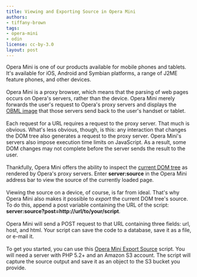 ```yaml
---
title: Viewing and Exporting Source in Opera Mini
authors:
- tiffany-brown
tags:
- opera-mini
- odin
license: cc-by-3.0
layout: post
---
```

Opera Mini is one of our products available for mobile phones and tablets. It&#39;s available for iOS, Android and Symbian platforms, a range of J2ME feature phones, and other devices.<br/><br/>Opera Mini is a proxy browser, which means that the parsing of web pages occurs on Opera&#39;s servers, rather than the device. Opera Mini merely forwards the user&#39;s request to Opera&#39;s proxy servers and displays the <a href="http://dev.opera.com/articles/view/opera-binary-markup-language/" target="_blank">OBML image</a> that those servers send back to the user&#39;s handset or tablet. <br/><br/>Each request for a URL requires a request to the proxy server. That much is obvious. What&#39;s less obvious, though, is this: any interaction that changes the DOM tree also generates a request to the proxy server. Opera Mini&#39;s servers also impose execution time limits on JavaScript. As a result, some DOM changes may not complete before the server sends the result to the user. <br/><br/>Thankfully, Opera Mini offers the ability to inspect the <a href="http://dev.opera.com/articles/view/opera-mini-web-content-authoring-guidelines/#page-source" target="_blank">current DOM tree</a> as rendered by Opera&#39;s proxy servers. Enter <strong>server:source</strong> in the Opera Mini address bar to view the source of the currently loaded page.<br/><br/>Viewing the source on a device, of course, is far from ideal. That&#39;s why Opera Mini also makes it possible to <i>export</i> the current DOM tree&#39;s source. To do this, append a post variable containing the URL of the script: <strong>server:source?post=http://url/to/your/script</strong>.<br/><br/>Opera Mini will send a POST request to that URL containing three fields: url, host, and html. Your script can save the code to a database, save it as a file, or e-mail it.<br/><br/>To get you started, you can use this <a href="https://github.com/webinista/OperaMiniExportSource" target="_blank">Opera Mini Export Source</a> script. You will need a server with PHP 5.2+ and an Amazon S3 account. The script will capture the source output and save it as an object to the S3 bucket you provide.<br/>

